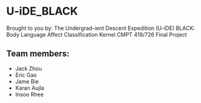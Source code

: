 # U-iDE_BLACK
Brought to you by: The Undergrad-ient Descent Expedition (U-iDE)
BLACK: Body Language Affect Classification Kernel
CMPT 419/726 Final Project

## Team members:
- Jack Zhou
- Eric Gao
- Jame Bie
- Karan Aujla
- Insoo Rhee